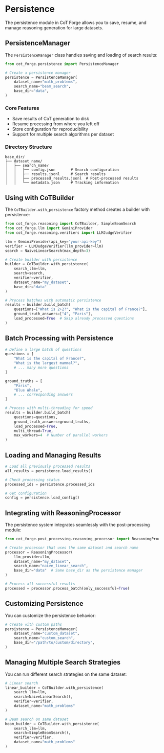 # Persistence

The persistence module in CoT Forge allows you to save, resume, and manage reasoning generation for large datasets.

## PersistenceManager

The `PersistenceManager` class handles saving and loading of search results:

```python
from cot_forge.persistence import PersistenceManager

# Create a persistence manager
persistence = PersistenceManager(
    dataset_name="math_problems",
    search_name="beam_search",
    base_dir="data",
)
```

### Core Features

- Save results of CoT generation to disk
- Resume processing from where you left off
- Store configuration for reproducibility
- Support for multiple search algorithms per dataset

### Directory Structure

```
base_dir/
├── dataset_name/
│   ├── search_name/
│   │   ├── config.json       # Search configuration
│   │   ├── results.jsonl     # Search results
│   │   ├── processed_results.jsonl  # Post-processed results
│   │   └── metadata.json     # Tracking information
```

## Using with CoTBuilder

The `CoTBuilder.with_persistence` factory method creates a builder with persistence:

```python
from cot_forge.reasoning import CoTBuilder, SimpleBeamSearch
from cot_forge.llm import GeminiProvider
from cot_forge.reasoning.verifiers import LLMJudgeVerifier

llm = GeminiProvider(api_key="your-api-key")
verifier = LLMJudgeVerifier(llm_provider=llm)
search = NaiveLinearSearch(max_depth=3)

# Create builder with persistence
builder = CoTBuilder.with_persistence(
    search_llm=llm,
    search=search,
    verifier=verifier,
    dataset_name="my_dataset",
    base_dir="data"
)

# Process batches with automatic persistence
results = builder.build_batch(
    questions=["What is 2+2?", "What is the capital of France?"],
    ground_truth_answers=["4", "Paris"],
    load_processed=True  # Skip already processed questions
)
```

## Batch Processing with Persistence

```python
# Define a large batch of questions
questions = [
    "What is the capital of France?",
    "What is the largest mammal?",
    # ... many more questions
]

ground_truths = [
    "Paris",
    "Blue Whale",
    # ... corresponding answers
]

# Process with multi-threading for speed
results = builder.build_batch(
    questions=questions,
    ground_truth_answers=ground_truths,
    load_processed=True,
    multi_thread=True,
    max_workers=4  # Number of parallel workers
)
```

## Loading and Managing Results

```python
# Load all previously processed results
all_results = persistence.load_results()

# Check processing status
processed_ids = persistence.processed_ids

# Get configuration
config = persistence.load_config()
```

## Integrating with ReasoningProcessor

The persistence system integrates seamlessly with the post-processing module:

```python
from cot_forge.post_processing.reasoning_processor import ReasoningProcessor

# Create processor that uses the same dataset and search name
processor = ReasoningProcessor(
    llm_provider=llm,
    dataset_name="my_dataset",
    search_name="naive_linear_search",
    base_dir="data"  # Same base_dir as the persistence manager
)

# Process all successful results
processed = processor.process_batch(only_successful=True)
```

## Customizing Persistence

You can customize the persistence behavior:

```python
# Create with custom paths
persistence = PersistenceManager(
    dataset_name="custom_dataset",
    search_name="custom_search",
    base_dir="/path/to/custom/directory",
)
```

## Managing Multiple Search Strategies

You can run different search strategies on the same dataset:

```python
# Linear search
linear_builder = CoTBuilder.with_persistence(
    search_llm=llm,
    search=NaiveLinearSearch(),
    verifier=verifier,
    dataset_name="math_problems"
)

# Beam search on same dataset
beam_builder = CoTBuilder.with_persistence(
    search_llm=llm,
    search=SimpleBeamSearch(),
    verifier=verifier,
    dataset_name="math_problems"
)
```